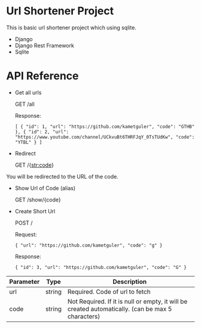 # Url Shortener Project

This is basic url shortener project which using sqlite.

* Django
* Django Rest Framework
* Sqlite

# API Reference

* Get all urls

  GET /all

  Response:

  `[
  {
  "id": 1,
  "url": "https://github.com/kametguler",
  "code": "GTHB"
  },
  {
  "id": 2,
  "url": "https://www.youtube.com/channel/UCkvuBt6THRFJqY_0TsTUdKw",
  "code": "YTBL"
  }
  ]`

* Redirect

  GET /{<str:code>}

You will be redirected to the URL of the code.

* Show Url of Code (alias)

  GET /show/{code}

* Create Short Url

  POST /

  Request:

  `{
  "url": "https://github.com/kametguler",
  "code": "g"
  }`

  Response:

  `{
  "id": 3,
  "url": "https://github.com/kametguler",
  "code": "G"
  }`

| Parameter | Type   | Description                                                                                       |
|-----------|--------|---------------------------------------------------------------------------------------------------|
| url       | string | Required. Code of url to fetch                                                                    |
| code      | string | Not Required. If it is null or empty, it will be created automatically. (can be max 5 characters) |